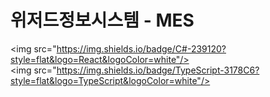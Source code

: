 # 위저드정보시스템 - MES 

<img src="https://img.shields.io/badge/C#-239120?style=flat&logo=React&logoColor=white"/>
<img src="https://img.shields.io/badge/TypeScript-3178C6?style=flat&logo=TypeScript&logoColor=white"/>
